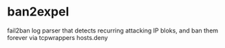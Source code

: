 ban2expel
=========

fail2ban log parser that detects recurring attacking IP bloks, and ban them forever via tcpwrappers hosts.deny
